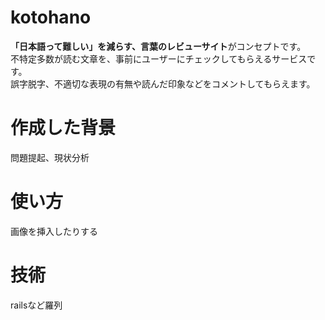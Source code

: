 # kotohano
**「日本語って難しい」を減らす、言葉のレビューサイト**がコンセプトです。<br>
不特定多数が読む文章を、事前にユーザーにチェックしてもらえるサービスです。<br>
誤字脱字、不適切な表現の有無や読んだ印象などをコメントしてもらえます。
# 作成した背景
問題提起、現状分析
# 使い方
画像を挿入したりする
# 技術
railsなど羅列


